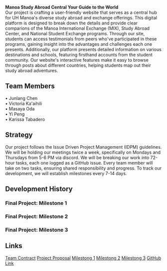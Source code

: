**Manoa Study Abroad Central Your Guide to the World**<br>
Our project is crafting a user-friendly website that serves as a central hub for UH Manoa's diverse study abroad and exchange offerings. This digital platform is designed to break down the details and provide clear comparions of the Manoa International Exchange (MIX), Study Abroad Center, and National Student Exchange programs. Through our site, students can access testimonials from peers who've participated in these programs, gaining insight into the advantages and challenges each one presents. Additionally, our platform presents detailed information on various destinations and schools, featuring firsthand accounts from the student community. Our website's interactive features make it easy to browse through posts about different countries, helping students map out their study abroad adventures.

## Team Members
• Junlang Chen<br>
• Victoria Ka'aihili<br>
• Masaya Oda<br>
• Yi Peng<br>
• Karissa Tabadero<br>

## Strategy
Our project follows the Issue Driven Project Management (IDPM) guidelines. We will be holding our meetings twice a week, specifically on Mondays and Thursdays from 5-6 PM via discord. We will be breaking our work into 72-hour tasks, each one logged as a GitHub issue. Every team member will take on two tasks, ensuring shared responsibility and progress. To track our development, we will establish milestones every 7-14 days. 

## Development History
### Final Project: Milestone 1<br>
### Final Project: Milestone 2<br>
### Final Project: Milestone 3<br>

## Links
[Team Contract](https://docs.google.com/document/d/1Yv8-43MoE4xzP9Gig0bwpPvJU8siF7iYQRA5ayEzNgk/edit?usp=sharing)
[Project Proposal](https://mair1.github.io/essays/final-project-idea.html)
[Milestong 1](https://courses.ics.hawaii.edu/ics314f23/morea/final-project/experience-final-project-m1.html)
[Milestong 2](https://courses.ics.hawaii.edu/ics314f23/morea/final-project/experience-final-project-m2.html)
[Milestong 3](https://courses.ics.hawaii.edu/ics314f23/morea/final-project/experience-final-project-m3.html)
[GitHub Link](https://github.com/manoa-study-abroad-central/manoa-study-abroad-central.github.io)
